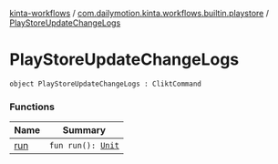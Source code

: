 [kinta-workflows](../../index.md) / [com.dailymotion.kinta.workflows.builtin.playstore](../index.md) / [PlayStoreUpdateChangeLogs](./index.md)

# PlayStoreUpdateChangeLogs

`object PlayStoreUpdateChangeLogs : CliktCommand`

### Functions

| Name | Summary |
|---|---|
| [run](run.md) | `fun run(): `[`Unit`](https://kotlinlang.org/api/latest/jvm/stdlib/kotlin/-unit/index.html) |

